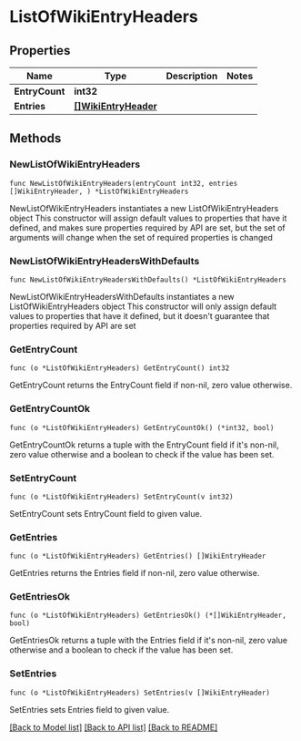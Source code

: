 # ListOfWikiEntryHeaders

## Properties

Name | Type | Description | Notes
------------ | ------------- | ------------- | -------------
**EntryCount** | **int32** |  | 
**Entries** | [**[]WikiEntryHeader**](WikiEntryHeader.md) |  | 

## Methods

### NewListOfWikiEntryHeaders

`func NewListOfWikiEntryHeaders(entryCount int32, entries []WikiEntryHeader, ) *ListOfWikiEntryHeaders`

NewListOfWikiEntryHeaders instantiates a new ListOfWikiEntryHeaders object
This constructor will assign default values to properties that have it defined,
and makes sure properties required by API are set, but the set of arguments
will change when the set of required properties is changed

### NewListOfWikiEntryHeadersWithDefaults

`func NewListOfWikiEntryHeadersWithDefaults() *ListOfWikiEntryHeaders`

NewListOfWikiEntryHeadersWithDefaults instantiates a new ListOfWikiEntryHeaders object
This constructor will only assign default values to properties that have it defined,
but it doesn't guarantee that properties required by API are set

### GetEntryCount

`func (o *ListOfWikiEntryHeaders) GetEntryCount() int32`

GetEntryCount returns the EntryCount field if non-nil, zero value otherwise.

### GetEntryCountOk

`func (o *ListOfWikiEntryHeaders) GetEntryCountOk() (*int32, bool)`

GetEntryCountOk returns a tuple with the EntryCount field if it's non-nil, zero value otherwise
and a boolean to check if the value has been set.

### SetEntryCount

`func (o *ListOfWikiEntryHeaders) SetEntryCount(v int32)`

SetEntryCount sets EntryCount field to given value.


### GetEntries

`func (o *ListOfWikiEntryHeaders) GetEntries() []WikiEntryHeader`

GetEntries returns the Entries field if non-nil, zero value otherwise.

### GetEntriesOk

`func (o *ListOfWikiEntryHeaders) GetEntriesOk() (*[]WikiEntryHeader, bool)`

GetEntriesOk returns a tuple with the Entries field if it's non-nil, zero value otherwise
and a boolean to check if the value has been set.

### SetEntries

`func (o *ListOfWikiEntryHeaders) SetEntries(v []WikiEntryHeader)`

SetEntries sets Entries field to given value.



[[Back to Model list]](../README.md#documentation-for-models) [[Back to API list]](../README.md#documentation-for-api-endpoints) [[Back to README]](../README.md)


